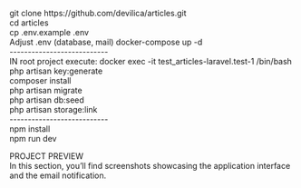 <p>
git clone https://github.com/devilica/articles.git<br>
cd articles<br>
cp .env.example .env<br>
Adjust .env (database, mail)
docker-compose up -d<br>
---------------------------<br>
IN root project execute: docker exec -it test_articles-laravel.test-1 /bin/bash<br>
php artisan key:generate<br>
composer install<br>
php artisan migrate<br>
php artisan db:seed<br>
php artisan storage:link<br>
---------------------------<br>
npm install<br>
npm run dev<br>

</p>

<p>
PROJECT PREVIEW<br>
In this section, you’ll find screenshots showcasing the application interface and the email notification.
</p>